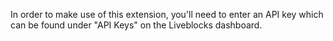 In order to make use of this extension, you'll need to enter an API key which can be found under "API Keys" on the Liveblocks dashboard.
